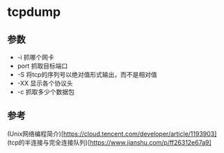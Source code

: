 # tcpdump

## 参数
+ -i 抓哪个网卡
+ port 抓取目标端口
+ -S 将tcp的序列号以绝对值形式输出，而不是相对值
+ -XX 显示各个协议头
+ -c 抓取多少个数据包




## 参考
(Unix网络编程简介)[https://cloud.tencent.com/developer/article/1193903]
(tcp的半连接与完全连接队列)[https://www.jianshu.com/p/ff26312e67a9]